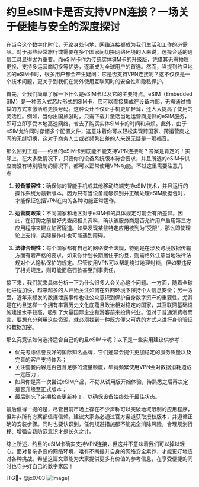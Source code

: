 # 约旦eSIM卡是否支持VPN连接？一场关于便捷与安全的深度探讨

在当今这个数字化时代，无论身处何地，网络连接都成为我们生活和工作的必需品。对于那些经常旅行或需要在多个国家间切换网络环境的人来说，选择合适的通信工具显得尤为重要。而eSIM卡作为传统实体SIM卡的升级版，凭借其无需物理更换、支持多运营商切换等优势，逐渐成为全球用户的首选。然而，当提到约旦地区的eSIM卡时，很多用户都会产生疑问：它是否支持VPN连接呢？这不仅仅是一个技术问题，更关乎到我们在海外使用互联网时的安全性和隐私保护。

首先，让我们简单了解一下什么是eSIM卡以及它的主要特点。eSIM（Embedded SIM）是一种嵌入式芯片形式的SIM卡，它可以直接集成在设备内部，无需通过插拔的方式来激活或更换号码。这种设计不仅让手机更加轻薄，还大大提高了使用的灵活性。例如，当你出国旅游时，只需下载并激活当地运营商提供的eSIM服务，即可立即享受本地高速网络，省去了购买实体SIM卡的时间和麻烦。此外，由于eSIM允许同时存储多个配置文件，这意味着你可以轻松实现跨国家、跨运营商之间的无缝切换，这对于商务人士或者频繁出差的人来说无疑是一项福音。

那么回到正题——约旦的eSIM卡到底能不能支持VPN连接呢？答案是肯定的！实际上，在大多数情况下，只要你的设备系统版本符合要求，并且所选的eSIM卡供应商没有特别限制的情况下，都可以正常使用VPN功能。不过这里需要注意几点：

1. **设备兼容性**：确保你的智能手机或其他移动终端支持eSIM技术，并且运行的操作系统为最新版本。因为只有当设备能够识别并正确处理eSIM数据包时，才能保证包括VPN在内的各种功能正常运作。
   
2. **运营商政策**：不同国家和地区对于eSIM卡的具体规定可能会有所差异。因此，在订购之前最好先查阅相关资料，确认该服务商是否允许用户启用第三方应用程序来建立加密隧道。如果发现某些特定应用被列为“受限”，那么即使理论上支持，实际操作中也可能遇到障碍。

3. **法律合规性**：每个国家都有自己的网络安全法规，特别是在涉及跨境数据传输方面有着严格的要求。如果你计划长期居住于约旦，则需格外注意当地法律法规对个人隐私保护的规定。尽管使用VPN可以帮助绕过地理封锁，但如果违反了相关规定，则可能面临罚款甚至刑事责任。

接下来，我们就来具体分析一下为什么很多人会关心这个问题。一方面，随着全球化进程加快，越来越多的人开始关注如何在外网环境下保持个人信息安全；另一方面，近年来频发的数据泄露事件也让公众意识到保护自身数字资产的重要性。尤其是在约旦这样一个拥有丰富历史文化底蕴且政治相对稳定的国家，其互联网基础设施建设水平较高，吸引了大量国际企业和游客前来投资兴业。但对于普通消费者而言，要想充分利用这些资源，就必须找到一种既方便又可靠的方式来进行身份验证和数据加密。

那么究竟该如何选择适合自己的约旦eSIM卡呢？以下是一些实用建议供参考：
- 优先考虑信誉良好的国际知名品牌，它们通常会提供更加稳定的服务质量以及完善的客户支持体系；
- 关注套餐内容是否包含足够的流量额度，毕竟频繁使用VPN会对数据消耗造成一定压力；
- 如果你是第一次尝试eSIM产品，不妨从试用版开始体验，待熟悉之后再决定是否升级至正式版本；
- 最后别忘了定期检查更新补丁，以确保设备始终处于最佳状态。

最后值得一提的是，尽管目前市场上存在不少声称可以突破地域限制的应用程序，但并非所有方案都值得信赖。建议大家务必通过官方渠道获取授权版本，并遵循正确的安装步骤。同时也要认识到，任何规避措施都不能完全消除风险，合理规划行程、增强自我防范意识才是长久之计。

综上所述，约旦的eSIM卡确实支持VPN连接，但这并不意味着我们可以掉以轻心。面对复杂多变的网络环境，唯有不断提升自身的网络安全素养，才能更好地应对各种挑战。希望这篇文章能为大家提供更多有价值的参考信息，在享受便捷的同时也守护好自己的数字家园！

[TG💪+ @jx0703 ![Image](https://github.com/user-attachments/assets/dbca1d08-cadb-493c-b0ec-ad6f7a83f270)]